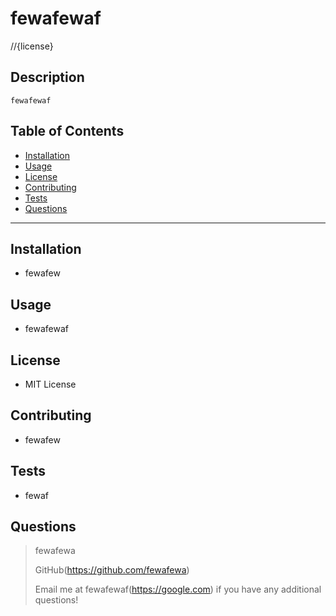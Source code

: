 
# fewafewaf

//{license}

## Description
    fewafewaf


## Table of Contents
- [Installation](#installation)
- [Usage](#usage)
- [License](#license)
- [Contributing](#contributing)
- [Tests](#tests)
- [Questions](#questions)

---

## Installation
- fewafew


## Usage
- fewafewaf


## License
- MIT License


## Contributing
- fewafew


## Tests
- fewaf


## Questions
>fewafewa
>
>GitHub(https://github.com/fewafewa)
>
>Email me at fewafewaf(https://google.com) if you have any additional questions!

    